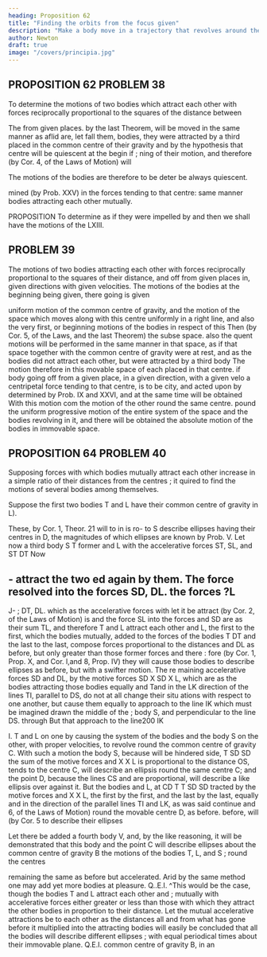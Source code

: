 ```yaml
---
heading: Proposition 62
title: "Finding the orbits from the focus given"
description: "Make a body move in a trajectory that revolves around the center of force in the same way as another body in the same trajectory at rest"
author: Newton
draft: true
image: "/covers/principia.jpg"
---
```



## PROPOSITION 62 PROBLEM 38

To determine the motions of two bodies which attract each other with
forces reciprocally proportional to the squares of the distance between

The from given places.
by the last Theorem, will be moved in the same manner as
aflid are, let fall
them,
bodies,
they were attracted by a third placed in the common centre of their
gravity and by the hypothesis that centre will be quiescent at the begin
if
;
ning of their motion, and therefore (by Cor. 4, of the Laws of Motion) will

The motions of the bodies are therefore to be deter
be always quiescent.

mined (by Prob.
XXV)
in the
forces tending to that centre:
same manner
bodies attracting each other mutually.

PROPOSITION
To determine
as
if
they were impelled by
and then we shall have the motions of the
LXIII.


## PROBLEM 39

The motions of two bodies attracting each other with forces reciprocally proportional to the squares of their distance, and off from given places in, given directions with given velocities.
The motions of the bodies at the beginning being given, there
going is
given

uniform motion of the common centre of gravity, and the motion
of the space which moves along with this centre uniformly in a right line,
and also the very first, or beginning motions of the bodies in respect of this
Then (by Cor. 5, of the Laws, and the last Theorem) the subse
space.
also the
quent motions will be performed in the same manner in that space, as if
that space together with the common centre of gravity were at rest, and as
the bodies did not attract each other, but were attracted by a third body
The motion therefore in this movable space of each
placed in that centre.
if
body going off from a given place, in a given direction, with a given velo
a centripetal force tending to that centre, is to be
city, and acted upon by
determined by Prob. IX and XXVI, and at the same time will be obtained
With this motion com
the motion of the other round the same centre.
pound the uniform progressive motion of the entire system of the space and
the bodies revolving in it, and there will be obtained the absolute motion
of the bodies in
immovable
space.

## PROPOSITION 64 PROBLEM 40

Supposing forces with which bodies mutually attract each other increase in a simple ratio of their distances from the centres ; it quired to find the motions of several bodies among themselves.

Suppose the first two bodies T and L
have their common centre of gravity in
L).

These, by Cor. 1, Theor. 21 will
to
in
is ro-
to
S
describe ellipses having their centres in D,
the magnitudes of which ellipses are
known by Prob. V.
Let now a third body S
T
former
and
L
with the accelerative forces ST, SL, and
ST
DT
Now

\-
attract the two
ed again by them.
The force
resolved into the forces SD,
DL.
the forces
?L
--
J-
;
DT, DL. which
as the accelerative forces with
let it
be attract
(by Cor. 2, of the Laws of Motion) is
and the force SL into the forces
and
SD
are as their
sum TL, and
therefore
T and L attract each other
and L, the first to the first,
which the bodies
mutually, added to the forces of the bodies
T
DT
and the last to the last, compose forces proportional to the distances
and DL as before, but only greater than those former forces and there
:
fore (by Cor. 1, Prop. X, and Cor. l,and 8,
Prop. IV) they will cause those
bodies to describe ellipses as before, but with a swifter motion.
The re
maining accelerative forces SD and DL, by the motive forces SD X
SD X L, which are as the bodies attracting those bodies equally and
Tand
in the
LK
direction of the lines TI,
parallel to DS, do not at all change their situ
ations with respect to one another, but cause them
equally to approach to
the line IK which must be imagined drawn
the middle of the
;
body
S,
and perpendicular to the line DS.
through
But that approach
to the line200
IK

I.
T
and L on one
by causing the system of the bodies
and the body S on the other, with proper velocities, to revolve round
the common centre of gravity C.
With such a motion the body S, because
will be hindered
side,
T
SD
SD
the sum of the motive forces
and
X
X L is proportional to the
distance OS, tends to the centre C, will describe an ellipsis round the same
centre C; and the point D, because the lines CS and
are proportional,
will describe a like ellipsis over against it.
But the bodies
and L, at
CD
T
T
SD
SD
tracted by the motive forces
and
X
X L, the first by the first,
and the last by the last, equally and in the direction of the parallel lines TI
and LK, as was said
continue
and 6, of the Laws of Motion)
round the movable centre D, as before.
before, will (by Cor. 5
to describe their ellipses

Let there be added a fourth body V, and, by the like reasoning, it will
be demonstrated that this body and the point C will describe ellipses about
the common centre of gravity B
the motions of the bodies T, L, and S
;
round the centres

remaining the same as before but accelerated.
Arid by the same method one may add yet more bodies at pleasure. Q..E.I.
^This would be the case, though the bodies T and L attract each other
and
;
mutually with accelerative forces either greater or less than those with
which they attract the other bodies in proportion to their distance. Let
the mutual accelerative attractions be to each other as the distances
all
and from what has gone before it
multiplied into the attracting bodies
will easily be concluded that all the bodies will describe different ellipses
;
with equal periodical times about their
immovable plane. Q.E.I.
common
centre of gravity B, in an


